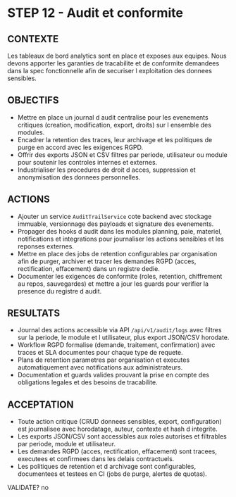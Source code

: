 # STEP 12 - Audit et conformite

## CONTEXTE
Les tableaux de bord analytics sont en place et exposes aux equipes. Nous devons
apporter les garanties de tracabilite et de conformite demandees dans la spec
fonctionnelle afin de securiser l exploitation des donnees sensibles.

## OBJECTIFS
- Mettre en place un journal d audit centralise pour les evenements critiques
  (creation, modification, export, droits) sur l ensemble des modules.
- Encadrer la retention des traces, leur archivage et les politiques de purge en
  accord avec les exigences RGPD.
- Offrir des exports JSON et CSV filtres par periode, utilisateur ou module pour
  soutenir les controles internes et externes.
- Industrialiser les procedures de droit d acces, suppression et anonymisation
  des donnees personnelles.

## ACTIONS
- Ajouter un service `AuditTrailService` cote backend avec stockage immuable,
  versionnage des payloads et signature des evenements.
- Propager des hooks d audit dans les modules planning, paie, materiel,
  notifications et integrations pour journaliser les actions sensibles et les
  reponses externes.
- Mettre en place des jobs de retention configurables par organisation afin de
  purger, archiver et tracer les demandes RGPD (acces, rectification,
  effacement) dans un registre dedie.
- Documenter les exigences de conformite (roles, retention, chiffrement au
  repos, sauvegardes) et mettre a jour les guards pour verifier la presence du
  registre d audit.

## RESULTATS
- Journal des actions accessible via API `/api/v1/audit/logs` avec filtres sur
  la periode, le module et l utilisateur, plus export JSON/CSV horodate.
- Workflow RGPD formalise (demande, traitement, confirmation) avec traces et SLA
  documentes pour chaque type de requete.
- Plans de retention parametres par organisation et executes automatiquement
  avec notifications aux administrateurs.
- Documentation et guards valides prouvant la prise en compte des obligations
  legales et des besoins de tracabilite.

## ACCEPTATION
- Toute action critique (CRUD donnees sensibles, export, configuration) est
  journalisee avec horodatage, auteur, contexte et hash d integrite.
- Les exports JSON/CSV sont accessibles aux roles autorises et filtrables par
  periode, module et utilisateur.
- Les demandes RGPD (acces, rectification, effacement) sont tracees, executees
  et confirmees dans les delais contractuels.
- Les politiques de retention et d archivage sont configurables, documentees et
  testees en CI (jobs de purge, alertes de quotas).

VALIDATE? no

